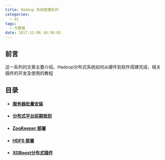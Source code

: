 ```yaml
---
title: Hadoop 系统搭建系列
categories:
  - ai
tags:
  - 大数据
date: 2017-12-06 10:30:03
---
```

## 前言

这一系列的文章主要介绍，Hadoop分布式系统如何从硬件到软件搭建完成，相关插件的开发及使用的教程

## 目录

- #### [服务器批量安装](/ai/hadoop-servers/)

- #### [分布式平台前期规划](/ai/hadoop-planning/)

- #### [ZooKeeper 部署](/ai/hadoop-zkp/)

<!--more-->

- #### [HDFS 部署](/ai/hadoop-dfs/)

- #### [XGBoost分布式插件](/ai/hadoop-xgb/)
